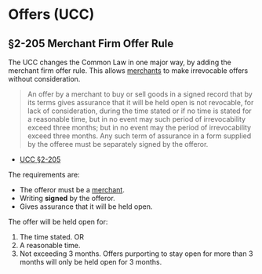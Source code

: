 # Offers (UCC)

## §2-205 Merchant Firm Offer Rule
The UCC changes the Common Law in one major way, by adding the merchant firm offer rule.  This allows [merchants][definitions] to make irrevocable offers without consideration. 

> An offer by a merchant to buy or sell goods in a signed record that by its terms gives assurance that it will be held open is not revocable, for lack of consideration, during the time stated or if no time is stated for a reasonable time, but in no event may such period of irrevocability exceed three months; but in no event may the period of irrevocability exceed three months. Any such term of assurance in a form supplied by the offeree must be separately signed by the offeror.

- [UCC §2-205](http://www.law.cornell.edu/ucc/2/article2.htm#s2-205)

The requirements are:

- The offeror must be a [merchant][definitions].
- Writing **signed** by the offeror.
- Gives assurance that it will be held open.

The offer will be held open for:

1. The time stated. OR
2. A reasonable time. 
3. Not exceeding 3 months.  Offers purporting to stay open for more than 3 months will only be held open for 3 months.

[definitions]: definitions.markdown
